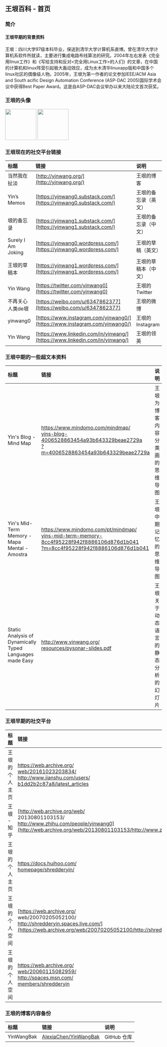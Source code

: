 ## 王垠百科 - 首页

### 简介

#### 王垠早期的背景资料

王垠：四川大学97级本科毕业，保送到清华大学计算机系直博。曾在清华大学计算机系软件所就读，主要进行集成电路布线算法的研究。2004年左右发表《完全用linux工作》和《写给支持和反对<完全用Linux工作>的人们》的文章，在中国的计算机和linux阵营引起极大轰动效应，成为水木清华linuxapp版和中国多个linux社区的偶像级人物。2005年，王垠为第一作者的论文参加IEEE/ACM Asia and South acific Design Automation Conference (ASP-DAC 2005)国际学术会议中获得Best Paper Award。这是自ASP-DAC会议举办以来大陆论文首次获奖。

### 王垠的头像

<div style="display:inline">
<image src="https://user-images.githubusercontent.com/20765689/223388420-63dd3b97-5a7a-4bdb-8a02-cbbab7a33638.png" width="100"/>
<image src="https://user-images.githubusercontent.com/20765689/223361138-b95e363c-a6c6-45e2-9aca-508c8052b233.png" width="100"/>
</div>

<br>

### 王垠现在的社交平台链接

|标题|链接|说明|
|:--|:--|:--|
|当然我在扯淡|[http://yinwang.org/](http://yinwang.org/)|王垠的博客|
|Yin’s Memos|[https://yinwang0.substack.com/](https://yinwang0.substack.com/)|王垠的备忘录（英文）|
|垠的备忘录|[https://yinwang1.substack.com/](https://yinwang1.substack.com/)|王垠的备忘录（中文）|
|Surely I Am Joking|[https://yinwang0.wordpress.com/](https://yinwang0.wordpress.com/)|王垠的草稿（英文）|
|王垠的草稿本|[https://yinwang1.wordpress.com/](https://yinwang1.wordpress.com/)|王垠的草稿本（中文）|
|Yin Wang|[https://twitter.com/yinwang0](https://twitter.com/yinwang0)|王垠的 Twitter|
|不再关心人类de垠|[https://weibo.com/u/6347862377](https://weibo.com/u/6347862377)|王垠的微博|
|yinwang0|[https://www.instagram.com/yinwang0/](https://www.instagram.com/yinwang0/)|王垠的 Instagram|
|Yin Wang|[https://www.linkedin.com/in/yinwang/](https://www.linkedin.com/in/yinwang/)|王垠的领英|

### 王垠中期的一些超文本资料

|标题|链接|说明|
|:--|:--|:--|
|Yin's Blog - Mind Map|[https://www.mindomo.com/mindmap/<br>yins-blog-4006528863454a93b643329beae2729a<br>?m=4006528863454a93b643329beae2729a](https://www.mindomo.com/mindmap/yins-blog-4006528863454a93b643329beae2729a?m=4006528863454a93b643329beae2729a)|王垠为博客内容分类画的思维导图|
|Yin's Mid-Term Memory - Mapa Mental - Amostra|[https://www.mindomo.com/pt/mindmap/<br>yins-mid-term-memory-8cc4f95228f942f8886106d876d1b041<br>?m=8cc4f95228f942f8886106d876d1b041](https://www.mindomo.com/pt/mindmap/yins-mid-term-memory-8cc4f95228f942f8886106d876d1b041?m=8cc4f95228f942f8886106d876d1b041)|王垠中期记忆的思维导图|
|Static Analysis of Dynamically Typed Languages made Easy|[http://www.yinwang.org/<br>resources/pysonar-slides.pdf](http://www.yinwang.org/resources/pysonar-slides.pdf)|王垠关于动态语言的静态分析的幻灯片|

### 王垠早期的社交平台

|标题|链接|说明|
|:--|:--|:--|
|王垠的个人主页|[https://web.archive.org/<br>web/20161023203834/<br>http://www.jianshu.com/users/<br>b1dd2b2c87a8/latest_articles](https://web.archive.org/web/20161023203834/http://www.jianshu.com/users/b1dd2b2c87a8/latest_articles)|王垠的简书（在 archive 上）|
|王垠 - 知乎|[http://web.archive.org/web/<br>20130801103153/<br>http://www.zhihu.com/people/yinwang0](http://web.archive.org/web/20130801103153/http://www.zhihu.com/people/yinwang0)|王垠的知乎（在 archive 上）|
|王垠的个人主页|[https://docs.huihoo.com/<br>homepage/shredderyin/](https://docs.huihoo.com/homepage/shredderyin/)|王垠早期的个人主页|
|王垠的个人空间|[https://web.archive.org/<br>web/20070205052100/<br>http://shredderyin.spaces.live.com/](https://web.archive.org/web/20070205052100/http://shredderyin.spaces.live.com/)|王垠早期的 live 空间（在 archive 上）|
|王垠的个人空间|[https://web.archive.org/<br>web/20060115082959/<br>http://spaces.msn.com/<br>members/shredderyin](https://web.archive.org/web/20060115082959/ttp://spaces.msn.com/members/shredderyin)|王垠早期的 MSN 空间（在 archive 上）|

  
### 王垠的博客内容备份

|标题|链接|说明|
|:--|:--|:--|
|YinWangBak|[AlexiaChen/YinWangBak](https://github.com/AlexiaChen/YinWangBak/tree/master)| GitHub 仓库|
